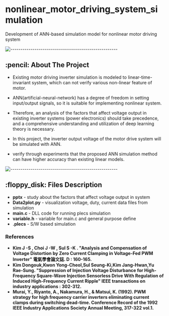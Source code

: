 # nonlinear_motor_driving_system_simulation
 Development of ANN-based simulation model for nonlinear motor driving system

![-----------------------------------------------------](https://raw.githubusercontent.com/andreasbm/readme/master/assets/lines/rainbow.png)

<!-- ABOUT THE PROJECT -->
<h2 id="about-the-project"> :pencil: About The Project</h2>

<p align="justify"> 

 - Existing motor driving inverter simulation is modeled to linear-time-invariant system, which can not verify various non-linear feature of motor. 

 - ANN(artificial-neural-network) has a degree of freedom in setting input/output signals, so it is suitable for implementing nonlinear system. 

 - Therefore, an analysis of the factors that affect voltage output in existing inverter systems (power electronics) should take precedence, and a comprehensive understanding and utilization of deep learning theory is necessary.

 - In this project, the inverter output voltage of the motor drive system will be simulated with ANN.

 - verify through experiments that the proposed ANN simulation method can have higher accuracy than existing linear models.

</p>

![-----------------------------------------------------](https://raw.githubusercontent.com/andreasbm/readme/master/assets/lines/rainbow.png)

<h2 id="project-files-description"> :floppy_disk: Files Description</h2>

<ul>
  <li><b>pptx</b> - study about the factors that affect voltage output in system</li>
  <li><b>Data2plot.py</b> - visualization voltage, duty, current data files from simulation</li>
  <li><b>main.c</b> - DLL code for running plecs simulation</li>
  <li><b>variable.h</b> - variable for main.c and general purpose define</li>
  <li><b>.plecs</b> - S/W based simulation</li>
</ul>

<h3>References</h3>
<ul>
  <li><b>Kim J -S , Choi J -W , Sul S -K . "Analysis and Compensation of Voltage Distortion by Zero Current Clamping in Voltage-Fed PWM Inverter" 電氣學會論文誌. D : 160-165.</b>
  
  <li><b>Kim Dongouk,Kwon Yong-Cheol,Sul Seung-Ki,Kim Jang-Hwan,Yu Rae-Sung. "Suppression of Injection Voltage Disturbance for High-Frequency Square-Wave Injection Sensorless Drive With Regulation of Induced High-Frequency Current Ripple" IEEE transactions on industry applications : 302-312.</b>
  
  <li><b>Murai, Y., Riyanto, A., Nakamura, H., & Matsui, K. (1992). PWM strategy for high frequency carrier inverters eliminating current clamps during switching dead-time. Conference Record of the 1992 IEEE Industry Applications Society Annual Meeting, 317-322 vol.1.</b>
</ul>
